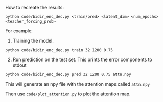 How to recreate the results:

```
python code/bidir_enc_dec.py <train/pred> <latent_dim> <num_epochs> <teacher_forcing_prob>
```

For example:
1. Training the model.
```
python code/bidir_enc_dec.py train 32 1200 0.75
```

2. Run prediction on the test set. This prints the error components to stdout
```
python code/bidir_enc_dec.py pred 32 1200 0.75 attn.npy
```

This will generate an npy file with the attention maps called `attn.npy`

Then use `code/plot_attention.py` to plot the attention map.